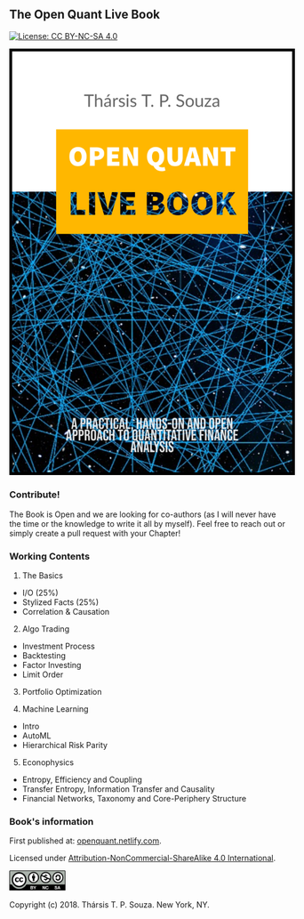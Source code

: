 
## The Open Quant Live Book
[![License: CC BY-NC-SA 4.0](https://img.shields.io/badge/License-CC%20BY--NC--SA%204.0-lightgrey.svg)](https://creativecommons.org/licenses/by-nc-sa/4.0/)

<img style="border:5px solid black" src="./fig/cover1.jpg" alt="The Open Quant Book" border="5" class="center">

### Contribute!

The Book is Open and we are looking for co-authors (as I will never have the time or the knowledge to write it all by myself).
Feel free to reach out or simply create a pull request with your Chapter!

### Working Contents

1. The Basics

+ I/O (25%)
+ Stylized Facts (25%)
+ Correlation & Causation

2. Algo Trading   

+ Investment Process
+ Backtesting
+ Factor Investing
+ Limit Order

3. Portfolio Optimization

4. Machine Learning

+ Intro
+ AutoML
+ Hierarchical Risk Parity

5. Econophysics

+ Entropy, Efficiency and Coupling
+ Transfer Entropy, Information Transfer and Causality
+ Financial Networks, Taxonomy and Core-Periphery Structure

### Book's information

First published at: [openquant.netlify.com](https://openquant.netlify.com/).

Licensed under [Attribution-NonCommercial-ShareAlike 4.0 International](https://creativecommons.org/licenses/by-nc-sa/4.0/). 

<img src="fig/by-nc-sa.png" width="20%">

Copyright (c) 2018. Thársis T. P. Souza. New York, NY.
